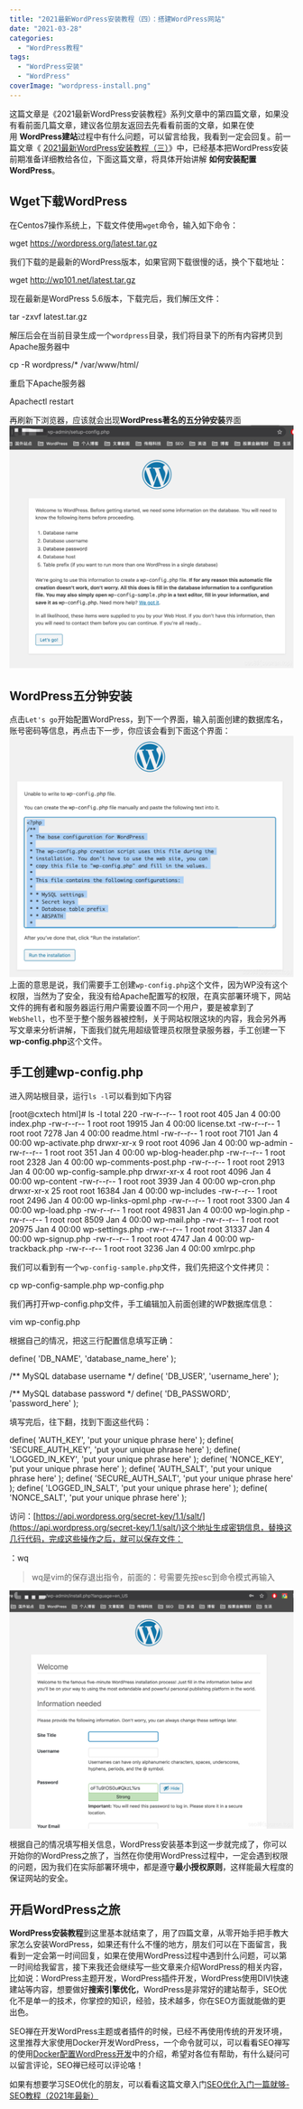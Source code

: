 ```yaml
---
title: "2021最新WordPress安装教程（四）：搭建WordPress网站"
date: "2021-03-28"
categories: 
  - "WordPress教程"
tags: 
  - "WordPress安装"
  - "WordPress"
coverImage: "wordpress-install.png"
---
```


这篇文章是《2021最新WordPress安装教程》系列文章中的第四篇文章，如果没有看前面几篇文章，建议各位朋友返回去先看看前面的文章，如果在使用 **WordPress建站**过程中有什么问题，可以留言给我，我看到一定会回复。前一篇文章《 [2021最新WordPress安装教程（三）](https://www.seozen.top/WordPress安装-steps-2021.html)》中，已经基本把WordPress安装前期准备详细教给各位，下面这篇文章，将具体开始讲解 **如何安装配置WordPress**。

## Wget下载WordPress

在Centos7操作系统上，下载文件使用`wget`命令，输入如下命令：

wget https://wordpress.org/latest.tar.gz

我们下载的是最新的WordPress版本，如果官网下载很慢的话，换个下载地址：

wget http://wp101.net/latest.tar.gz

现在最新是WordPress 5.6版本，下载完后，我们解压文件：

tar -zxvf latest.tar.gz

解压后会在当前目录生成一个`wordpress`目录，我们将目录下的所有内容拷贝到Apache服务器中

cp -R wordpress/\* /var/www/html/

重启下Apache服务器

Apachectl restart

再刷新下浏览器，应该就会出现**WordPress著名的五分钟安装**界面![WordPress经典5分钟安装](images/WordPress经典5分钟安装.png)

## WordPress五分钟安装

点击`Let's go`开始配置WordPress，到下一个界面，输入前面创建的数据库名，账号密码等信息，再点击下一步，你应该会看到下面这个界面：![WordPress配置wp-config.php](images/WordPress安装初始化.png)上面的意思是说，我们需要手工创建`wp-config.php`这个文件，因为WP没有这个权限，当然为了安全，我没有给Apache配置写的权限，在真实部署环境下，网站文件的拥有者和服务器运行用户需要设置不同一个用户，要是被拿到了`WebShell`，也不至于整个服务器被控制，关于网站权限这块的内容，我会另外再写文章来分析讲解，下面我们就先用超级管理员权限登录服务器，手工创建一下**wp-config.php**这个文件。

## 手工创建wp-config.php

进入网站根目录，运行`ls -l`可以看到如下内容

\[root@cxtech html\]# ls -l
total 220
-rw-r--r-- 1 root root   405 Jan  4 00:00 index.php
-rw-r--r-- 1 root root 19915 Jan  4 00:00 license.txt
-rw-r--r-- 1 root root  7278 Jan  4 00:00 readme.html
-rw-r--r-- 1 root root  7101 Jan  4 00:00 wp-activate.php
drwxr-xr-x  9 root root  4096 Jan  4 00:00 wp-admin
-rw-r--r-- 1 root root   351 Jan  4 00:00 wp-blog-header.php
-rw-r--r-- 1 root root  2328 Jan  4 00:00 wp-comments-post.php
-rw-r--r-- 1 root root  2913 Jan  4 00:00 wp-config-sample.php
drwxr-xr-x  4 root root  4096 Jan  4 00:00 wp-content
-rw-r--r-- 1 root root  3939 Jan  4 00:00 wp-cron.php
drwxr-xr-x 25 root root 16384 Jan  4 00:00 wp-includes
-rw-r--r-- 1 root root  2496 Jan  4 00:00 wp-links-opml.php
-rw-r--r-- 1 root root  3300 Jan  4 00:00 wp-load.php
-rw-r--r-- 1 root root 49831 Jan  4 00:00 wp-login.php
-rw-r--r-- 1 root root  8509 Jan  4 00:00 wp-mail.php
-rw-r--r-- 1 root root 20975 Jan  4 00:00 wp-settings.php
-rw-r--r-- 1 root root 31337 Jan  4 00:00 wp-signup.php
-rw-r--r-- 1 root root  4747 Jan  4 00:00 wp-trackback.php
-rw-r--r-- 1 root root  3236 Jan  4 00:00 xmlrpc.php

我们可以看到有一个`wp-config-sample.php`文件，我们先把这个文件拷贝：

cp wp-config-sample.php wp-config.php

我们再打开wp-config.php文件，手工编辑加入前面创建的WP数据库信息：

vim wp-config.php

根据自己的情况，把这三行配置信息填写正确：

define( 'DB\_NAME', 'database\_name\_here' );

/\*\* MySQL database username \*/
define( 'DB\_USER', 'username\_here' );

/\*\* MySQL database password \*/
define( 'DB\_PASSWORD', 'password\_here' );

填写完后，往下翻，找到下面这些代码：

define( 'AUTH\_KEY',         'put your unique phrase here' );
define( 'SECURE\_AUTH\_KEY',  'put your unique phrase here' );
define( 'LOGGED\_IN\_KEY',    'put your unique phrase here' );
define( 'NONCE\_KEY',        'put your unique phrase here' );
define( 'AUTH\_SALT',        'put your unique phrase here' );
define( 'SECURE\_AUTH\_SALT', 'put your unique phrase here' );
define( 'LOGGED\_IN\_SALT',   'put your unique phrase here' );
define( 'NONCE\_SALT',       'put your unique phrase here' );

访问：[https://api.wordpress.org/secret-key/1.1/salt/](https://api.wordpress.org/secret-key/1.1/salt/)这个地址生成密钥信息，替换这几行代码，完成这些操作之后，就可以保存文件：

：wq

> wq是vim的保存退出指令，前面的：号需要先按esc到命令模式再输入

![WordPress配置界面](images/WordPress配置界面.png)

根据自己的情况填写相关信息，WordPress安装基本到这一步就完成了，你可以开始你的WordPress之旅了，当然在你使用WordPress过程中，一定会遇到权限的问题，因为我们在实际部署环境中，都是遵守**最小授权原则**，这样能最大程度的保证网站的安全。

## 开启WordPress之旅

**WordPress安装教程**到这里基本就结束了，用了四篇文章，从零开始手把手教大家怎么安装WordPress，如果还有什么不懂的地方，朋友们可以在下面留言，我看到一定会第一时间回复，如果在使用WordPress过程中遇到什么问题，可以第一时间给我留言，接下来我还会继续写一些文章来介绍WordPress的相关内容，比如说：WordPress主题开发，WordPress插件开发，WordPress使用DIVI快速建站等内容，想要做好**搜索引擎优化**，WordPress是非常好的建站帮手，SEO优化不是单一的技术，你掌控的知识，经验，技术越多，你在SEO方面就能做的更出色。

SEO禅在开发WordPress主题或者插件的时候，已经不再使用传统的开发环境，这里推荐大家使用Docker开发WordPress，一个命令就可以，可以看看SEO禅写的使用[Docker配置WordPress开发](https://www.seozen.top/docker-wordpress-develop.html)中的介绍，希望对各位有帮助，有什么疑问可以留言评论，SEO禅已经可以评论咯！

如果有想要学习SEO优化的朋友，可以看看这篇文章入门[SEO优化入门一篇就够-SEO教程（2021年最新）](https://www.seozen.top/SEO教程-first-step.html)

